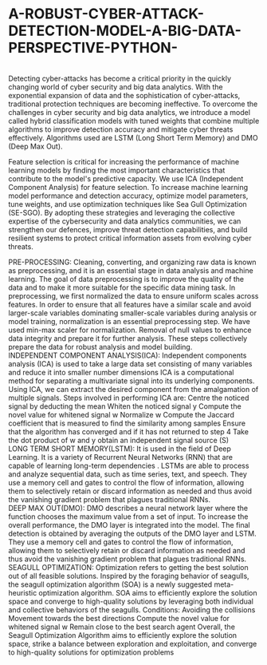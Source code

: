 # A-ROBUST-CYBER-ATTACK-DETECTION-MODEL-A-BIG-DATA-PERSPECTIVE-PYTHON-
<br>
Detecting cyber-attacks has become a critical priority in the quickly changing world of cyber security and big data analytics. With the exponential expansion of data and the sophistication of cyber-attacks, traditional protection techniques are becoming ineffective. To overcome the challenges in cyber security and big data analytics, we introduce a model called hybrid classification models with tuned weights that combine multiple algorithms to improve detection accuracy and mitigate cyber threats effectively. Algorithms used are LSTM (Long Short Term Memory) and DMO (Deep Max Out).

Feature selection is critical for increasing the performance of machine learning models by finding the most important characteristics that contribute to the model's predictive capacity. We use ICA (Independent Component Analysis) for feature selection. To increase machine learning model performance and detection accuracy, optimize model parameters, tune weights, and use optimization techniques like Sea Gull Optimization (SE-SGO). By adopting these strategies and leveraging the collective expertise of the cybersecurity and data analytics communities, we can strengthen our defences, improve threat detection capabilities, and build resilient systems to protect critical information assets from evolving cyber threats.
<br>

PRE-PROCESSING:
Cleaning, converting, and organizing raw data is known as preprocessing, and it is an essential stage in data analysis and machine learning.
The goal of data preprocessing is to improve the quality of the data and to make it more suitable for the specific data mining task.
In preprocessing, we first normalized the data to ensure uniform scales across features.
In order to ensure that all features have a similar scale and avoid larger-scale variables dominating smaller-scale variables during analysis or model training, normalization is an essential preprocessing step.
We have used min-max scaler for normalization.
Removal of null values to enhance data integrity and prepare it for further analysis.
These steps collectively prepare the data for robust analysis and model building.
<br>
INDEPENDENT COMPONENT ANALYSIS(ICA):
Independent components analysis (ICA) is used to take a large data set consisting of many variables and reduce it into smaller number dimensions
ICA is a computational method for separating a multivariate signal into its underlying components.
Using ICA, we can extract the desired component from the amalgamation of multiple signals.
Steps involved in performing ICA are:
Centre the noticed signal by deducting the mean
Whiten the noticed signal y
Compute the novel value for whitened signal w
Normalize w
Compute the Jaccard coefficient that is measured to find the similarity among samples
Ensure that the algorithm has converged and if it has not returned to step 4
Take the dot product of w and y obtain an independent signal source (S)
<br>
LONG TERM SHORT MEMORY(LSTM):
It is used in the field of Deep Learning.
It is a variety of Recurrent Neural Networks (RNN) that are capable of learning long-term dependencies .
LSTMs are able to process and analyze sequential data, such as time series, text, and speech.
They use a memory cell and gates to control the flow of information, allowing them to selectively retain or discard information as needed and thus avoid the vanishing gradient problem that plagues traditional RNNs.
<br>
DEEP MAX OUT(DMO):
DMO describes a neural network layer where the function chooses the maximum value from a set of input.
To increase the overall performance, the DMO layer is integrated into the model.
The final detection is obtained by averaging the outputs of the DMO layer and LSTM.
They use a memory cell and gates to control the flow of information, allowing them to selectively retain or discard information as needed and thus avoid the vanishing gradient problem that plagues traditional RNNs.
<br>
SEAGULL OPTIMIZATION:
Optimization refers to getting the best solution out of all feasible solutions.
Inspired by the foraging behavior of seagulls, the seagull optimization algorithm (SOA) is a newly suggested meta-heuristic optimization algorithm.
SOA aims to efficiently explore the solution space and converge to high-quality solutions by leveraging both individual and collective behaviors of the seagulls.
Conditions:
Avoiding the collisions
Movement towards the best directions
Compute the novel value for whitened signal w
Remain close to the best search agent
Overall, the Seagull Optimization Algorithm aims to efficiently explore the solution space, strike a balance between exploration and exploitation, and converge to high-quality solutions for optimization problems
